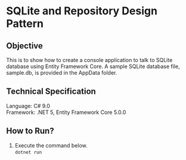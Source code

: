 # SQLite and Repository Design Pattern

## Objective
This is to show how to create a console application to talk to SQLite database using Entity Framework Core. 
A sample SQLite database file, sample.db, is provided in the AppData folder.

## Technical Specification
Language: C# 9.0\
Framework: .NET 5, Entity Framework Core 5.0.0

## How to Run?
1. Execute the command below.\
   `dotnet run`